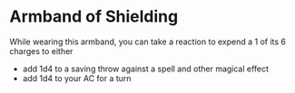 # Armband of Shielding

While wearing this armband, you can take a reaction to expend a 1 of its 6 charges to either

 - add 1d4 to a saving throw against a spell and other magical effect
 - add 1d4 to your AC for a turn
